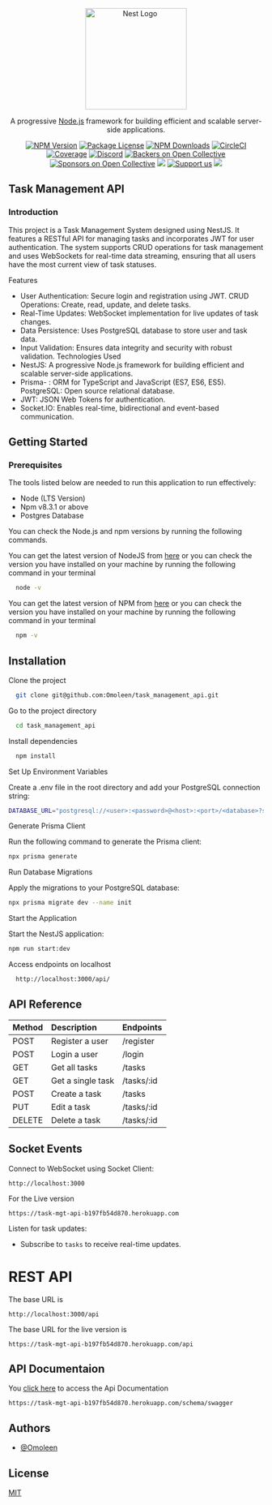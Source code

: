 <p align="center">
  <a href="http://nestjs.com/" target="blank"><img src="https://nestjs.com/img/logo-small.svg" width="200" alt="Nest Logo" /></a>
</p>

[circleci-image]: https://img.shields.io/circleci/build/github/nestjs/nest/master?token=abc123def456
[circleci-url]: https://circleci.com/gh/nestjs/nest

  <p align="center">A progressive <a href="http://nodejs.org" target="_blank">Node.js</a> framework for building efficient and scalable server-side applications.</p>
    <p align="center">
<a href="https://www.npmjs.com/~nestjscore" target="_blank"><img src="https://img.shields.io/npm/v/@nestjs/core.svg" alt="NPM Version" /></a>
<a href="https://www.npmjs.com/~nestjscore" target="_blank"><img src="https://img.shields.io/npm/l/@nestjs/core.svg" alt="Package License" /></a>
<a href="https://www.npmjs.com/~nestjscore" target="_blank"><img src="https://img.shields.io/npm/dm/@nestjs/common.svg" alt="NPM Downloads" /></a>
<a href="https://circleci.com/gh/nestjs/nest" target="_blank"><img src="https://img.shields.io/circleci/build/github/nestjs/nest/master" alt="CircleCI" /></a>
<a href="https://coveralls.io/github/nestjs/nest?branch=master" target="_blank"><img src="https://coveralls.io/repos/github/nestjs/nest/badge.svg?branch=master#9" alt="Coverage" /></a>
<a href="https://discord.gg/G7Qnnhy" target="_blank"><img src="https://img.shields.io/badge/discord-online-brightgreen.svg" alt="Discord"/></a>
<a href="https://opencollective.com/nest#backer" target="_blank"><img src="https://opencollective.com/nest/backers/badge.svg" alt="Backers on Open Collective" /></a>
<a href="https://opencollective.com/nest#sponsor" target="_blank"><img src="https://opencollective.com/nest/sponsors/badge.svg" alt="Sponsors on Open Collective" /></a>
  <a href="https://paypal.me/kamilmysliwiec" target="_blank"><img src="https://img.shields.io/badge/Donate-PayPal-ff3f59.svg"/></a>
    <a href="https://opencollective.com/nest#sponsor"  target="_blank"><img src="https://img.shields.io/badge/Support%20us-Open%20Collective-41B883.svg" alt="Support us"></a>
  <a href="https://twitter.com/nestframework" target="_blank"><img src="https://img.shields.io/twitter/follow/nestframework.svg?style=social&label=Follow"></a>
</p>
  <!--[![Backers on Open Collective](https://opencollective.com/nest/backers/badge.svg)](https://opencollective.com/nest#backer)
  [![Sponsors on Open Collective](https://opencollective.com/nest/sponsors/badge.svg)](https://opencollective.com/nest#sponsor)-->

## Task Management API

### Introduction

This project is a Task Management System designed using NestJS. It features a RESTful API for managing tasks and incorporates JWT for user authentication. The system supports CRUD operations for task management and uses WebSockets for real-time data streaming, ensuring that all users have the most current view of task statuses.

Features
- User Authentication: Secure login and registration using JWT.
CRUD Operations: Create, read, update, and delete tasks.
- Real-Time Updates: WebSocket implementation for live updates of task changes.
- Data Persistence: Uses PostgreSQL database to store user and task data.
- Input Validation: Ensures data integrity and security with robust validation.
Technologies Used
- NestJS: A progressive Node.js framework for building efficient and scalable server-side applications.
- Prisma- : ORM for TypeScript and JavaScript (ES7, ES6, ES5).
PostgreSQL: Open source relational database.
- JWT: JSON Web Tokens for authentication.
- Socket.IO: Enables real-time, bidirectional and event-based communication.

## Getting Started

### Prerequisites

The tools listed below are needed to run this application to run effectively:

- Node (LTS Version)
- Npm v8.3.1 or above
- Postgres Database

You can check the Node.js and npm versions by running the following commands.


You can get the latest version of NodeJS from [here](https://nodejs.org/en/download/) or you can check the version you have installed on your machine by running the following command in your terminal

```bash
  node -v
```

You can get the latest version of NPM from [here](https://www.npmjs.com/get-npm) or you can check the version you have installed on your machine by running the following command in your terminal

```bash
  npm -v
```

## Installation

Clone the project

```bash
  git clone git@github.com:Omoleen/task_management_api.git
```

Go to the project directory

```bash
  cd task_management_api
```

Install dependencies

```bash
  npm install
```
Set Up Environment Variables

Create a .env file in the root directory and add your PostgreSQL connection string:

```bash
DATABASE_URL="postgresql://<user>:<password>@<host>:<port>/<database>?schema=public"
```
Generate Prisma Client

Run the following command to generate the Prisma client:


```bash
npx prisma generate
```
Run Database Migrations

Apply the migrations to your PostgreSQL database:

```bash
npx prisma migrate dev --name init
```
Start the Application

Start the NestJS application:

```bash
npm run start:dev
```



Access endpoints on localhost

```bash
  http://localhost:3000/api/
```


## API Reference

| Method | Description                    | Endpoints                   |
| :----- | :----------------------------- | :-------------------------- |
| POST   | Register a user             | /register         |
| POST   | Login a user                | /login            |
| GET    | Get all tasks              | /tasks              |
| GET    | Get a single task           | /tasks/:id              |
| POST   | Create a task             | /tasks           |
| PUT    | Edit a task               | /tasks/:id              |
| DELETE | Delete a task             | /tasks/:id              |


## Socket Events
Connect to WebSocket using Socket Client: 


    http://localhost:3000

  For the Live version

    https://task-mgt-api-b197fb54d870.herokuapp.com

Listen for task updates: 
- Subscribe to ```tasks``` to receive real-time updates.

<!-- ## Run the tests

Unit Tests

```shell
npm run test
```

End to End Tests

```shell
npm run test:e2e
``` -->

# REST API

The base URL is

    http://localhost:3000/api
    

The base URL for the live version is

    https://task-mgt-api-b197fb54d870.herokuapp.com/api

## API Documentaion

You [click here](https://task-mgt-api-b197fb54d870.herokuapp.com/schema/swagger) to access the Api Documentation

    https://task-mgt-api-b197fb54d870.herokuapp.com/schema/swagger



## Authors

- [@Omoleen](https://github.com/Omoleen)

## License

[MIT](https://choosealicense.com/licenses/mit/)